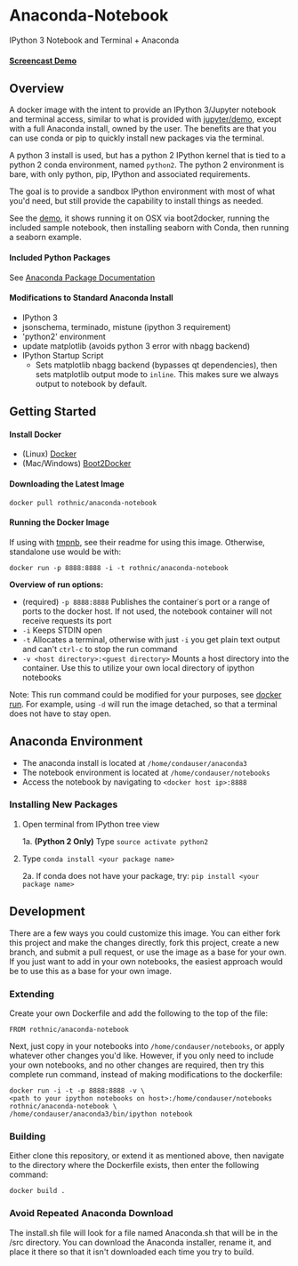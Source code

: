 # Anaconda-Notebook
IPython 3 Notebook and Terminal + Anaconda

#### [Screencast Demo](http://youtu.be/V2p8G6-bBKs)

## Overview
A docker image with the intent to provide an IPython 3/Jupyter notebook and terminal access, similar to what is provided with [jupyter/demo](https://github.com/jupyter/docker-demo-images), except with a full Anaconda install, owned by the user. The benefits are that you can use conda or pip to quickly install new packages via the terminal.

A python 3 install is used, but has a python 2 IPython kernel that is tied to a python 2 conda environment, named `python2`. The python 2 environment is bare, with only python, pip, IPython and associated requirements.

The goal is to provide a sandbox IPython environment with most of what you'd need, but still provide the capability to install things as needed.

See the [demo](http://youtu.be/V2p8G6-bBKs), it shows running it on OSX via boot2docker, running the included sample notebook, then installing seaborn with Conda, then running a seaborn example.

#### Included Python Packages
See [Anaconda Package Documentation](http://docs.continuum.io/anaconda/pkg-docs.html)

#### Modifications to Standard Anaconda Install

- IPython 3
- jsonschema, terminado, mistune (ipython 3 requirement)
- 'python2' environment
- update matplotlib (avoids python 3 error with nbagg backend)
- IPython Startup Script
	- Sets matplotlib nbagg backend (bypasses qt dependencies), then sets matplotlib output mode to `inline`. This makes sure we always output to notebook by default.

## Getting Started

#### Install Docker
- (Linux) [Docker](https://docs.docker.com/installation/)
- (Mac/Windows) [Boot2Docker](http://boot2docker.io/)

#### Downloading the Latest Image
```
docker pull rothnic/anaconda-notebook
```

#### Running the Docker Image
If using with [tmpnb](https://github.com/jupyter/tmpnb), see their readme for using this image. Otherwise, standalone use would be with:
```
docker run -p 8888:8888 -i -t rothnic/anaconda-notebook
```
**Overview of run options:**
* (required) `-p 8888:8888` Publishes the container᾿s port or a range of ports to the docker host. If not used, the notebook container will not receive requests its port
* `-i` Keeps STDIN open
* `-t` Allocates a terminal, otherwise with just `-i` you get plain text output and can't `ctrl-c` to stop the run command
* `-v <host directory>:<guest directory>` Mounts a host directory into the container. Use this to utilize your own local directory of ipython notebooks

Note: This run command could be modified for your purposes, see [docker run](https://docs.docker.com/reference/run/). For example, using `-d` will run the image detached, so that a terminal does not have to stay open.

## Anaconda Environment
- The anaconda install is located at `/home/condauser/anaconda3`
- The notebook environment is located at `/home/condauser/notebooks`
- Access the notebook by navigating to `<docker host ip>:8888`

### Installing New Packages

1. Open terminal from IPython tree view

	1a. **(Python 2 Only)** Type `source activate python2`

2. Type `conda install <your package name>`

	2a. If conda does not have your package, try: `pip install <your package name>`

## Development
There are a few ways you could customize this image. You can either fork this project and make the changes directly, fork this project, create a new branch, and submit a pull request, or use the image as a base for your own. If you just want to add in your own notebooks, the easiest approach would be to use this as a base for your own image.

### Extending
Create your own Dockerfile and add the following to the top of the file:

```
FROM rothnic/anaconda-notebook
```
Next, just copy in your notebooks into `/home/condauser/notebooks`, or apply whatever other changes you'd like. However, if you only need to include your own notebooks, and no other changes are required, then try this complete run command, instead of making modifications to the dockerfile:

```
docker run -i -t -p 8888:8888 -v \
<path to your ipython notebooks on host>:/home/condauser/notebooks rothnic/anaconda-notebook \
/home/condauser/anaconda3/bin/ipython notebook
```

### Building
Either clone this repository, or extend it as mentioned above, then navigate to the directory where the Dockerfile exists, then enter the following command:

```
docker build .
```

### Avoid Repeated Anaconda Download
The install.sh file will look for a file named Anaconda.sh that will be in the /src directory. You can download the Anaconda installer, rename it, and place it there so that it isn't downloaded each time you try to build.
